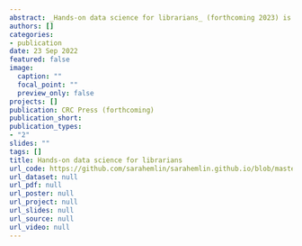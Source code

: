 ```yaml
---
abstract: _Hands-on data science for librarians_ (forthcoming 2023) is a guide to doing data science in R geared directly for library & information professionals.  Librarians understand the need to store, use and analyze data related to their collection, patrons and institution, and there has been consistent interest over the last 10 years to improve data management, analysis, and visualization skills within the profession. However, librarians find it difficult to move from out-of-the-box proprietary software applications to the skills necessary to perform the range of data science actions in code. This book will focus on teaching R through relevant examples and skills that librarians need in their day-to-day lives that includes visualizations but goes much further to include web scraping, working with maps, creating interactive reports, machine learning, and others. While there’s a place for theory, ethics, and statistical methods, librarians need a tool to help them acquire enough facility with R to utilize data science skills in their daily work, no matter what type of library they work at (academic, public or special). By walking through each skill and its application to library work before walking the reader through each line of code, this book will support librarians who want to apply data science in their daily work.
authors: []
categories:
- publication
date: 23 Sep 2022
featured: false
image:
  caption: ""
  focal_point: ""
  preview_only: false
projects: []
publication: CRC Press (forthcoming)
publication_short: 
publication_types:
- "2"
slides: ""
tags: []
title: Hands-on data science for librarians
url_code: https://github.com/sarahemlin/sarahemlin.github.io/blob/master/static/files/stl_dashboard.html
url_dataset: null
url_pdf: null
url_poster: null
url_project: null
url_slides: null
url_source: null
url_video: null
---
```

